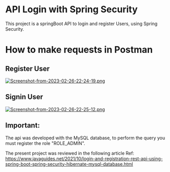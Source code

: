 #  API Login with Spring Security

This project is a springBoot API to login and register Users, using Spring Security.

# How to make requests in Postman

## Register User

[![Screenshot-from-2023-02-26-22-24-19.png](https://i.postimg.cc/hjssW00X/Screenshot-from-2023-02-26-22-24-19.png)](https://postimg.cc/47KVpVqG)

## Signin User

[![Screenshot-from-2023-02-26-22-25-12.png](https://i.postimg.cc/FHbJBHpR/Screenshot-from-2023-02-26-22-25-12.png)](https://postimg.cc/18ttgPLh)

## Important: 

The api was developed with the MySQL database, to perform the query you must register the role "ROLE_ADMIN".

The present project was reviewed in the following article
Ref: https://www.javaguides.net/2021/10/login-and-registration-rest-api-using-spring-boot-spring-security-hibernate-mysql-database.html
